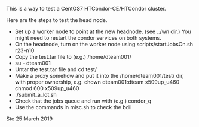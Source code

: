 This is a way to test a CentOS7 HTCondor-CE/HTCondor cluster.

Here are the steps to test the head node.

- Set up a worker node to point at the new headnode. 
  (see ../wn dir.) You might need to restart the condor services on both systems.
- On the headnode, turn on the worker node using scripts/startJobsOn.sh r23-n10
- Copy the test.tar file to (e.g.) /home/dteam001/
- su - dteam001
- Untar the test.tar file and cd test/
- Make a proxy somehow and put it into the /home/dteam001/test/ dir, with proper ownership, e.g.
    chown dteam001:dteam x509up_u460
    chmod 600 x509up_u460 
- ./submit_a_lot.sh
- Check that the jobs queue and run with (e.g.) condor_q
- Use the commands in misc.sh to check the bdii

Ste
25 March 2019

